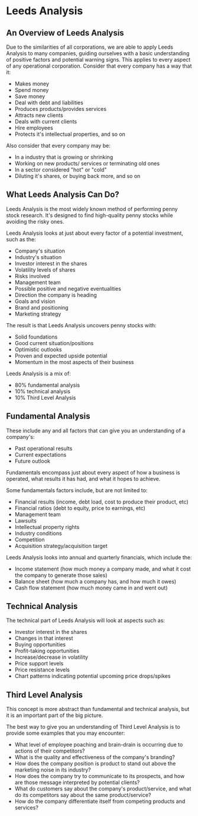 # Leeds Analysis

## An Overview of Leeds Analysis

Due to the similarities of all corporations, we are able to apply Leeds Analysis to many companies, guiding ourselves with a basic understanding of positive factors and potential warning signs. This applies to every aspect of any operational corporation. Consider that every company has a way that it:

- Makes money
- Spend money
- Save money
- Deal with debt and liabilities
- Produces products/provides services
- Attracts new clients
- Deals with current clients
- Hire employees
- Protects it's intellectual properties, and so on

Also consider that every company may be:

- In a industry that is growing or shrinking
- Working on new products/ services or terminating old ones
- In a sector considered "hot" or "cold"
- Diluting it's shares, or buying back more, and so on

## What Leeds Analysis Can Do?

Leeds Analysis is the most widely known method of performing penny stock research. It's designed to find high-quality penny stocks while avoiding the risky ones.

Leeds Analysis looks at just about every factor of a potential investment, such as the:

- Company's situation
- Industry's situation
- Investor interest in the shares
- Volatility levels of shares
- Risks involved
- Management team
- Possible positive and negative eventualities
- Direction the company is heading
- Goals and vision
- Brand and positioning
- Marketing strategy

The result is that Leeds Analysis uncovers penny stocks with:

- Solid foundations
- Good current situation/positions
- Optimistic outlooks
- Proven and expected upside potential
- Momentum in the most aspects of their business

Leeds Analysis is a mix of:

- 80% fundamental analysis
- 10% technical analysis
- 10% Third Level Analysis

## Fundamental Analysis

These include any and all factors that can give you an understanding of a company's:

- Past operational results
- Current expectations
- Future outlook

 Fundamentals encompass just about every aspect of how a business is operated, what results it has had, and what it hopes to achieve.

 Some fundamentals factors include, but are not limited to:

 - Financial results (income, debt load, cost to produce their product, etc)
 - Financial ratios (debt to equity, price to earnings, etc)
 - Management team
 - Lawsuits
 - Intellectual property rights
 - Industry conditions
 - Competition
 - Acquisition strategy/acquisition target

 Leeds Analysis looks into annual and quarterly financials, which include the:

 - Income statement (how much money a company made, and what it cost the company to generate those sales)
 - Balance sheet (how much a company has, and how much it owes)
 - Cash flow statement (how much money came in and went out)

## Technical Analysis

The technical part of Leeds Analysis will look at aspects such as:

- Investor interest in the shares
- Changes in that interest
- Buying opportunities
- Profit-taking opportunities
- Increase/decrease in volatility
- Price support levels
- Price resistance levels
- Chart patterns indicating potential upcoming price drops/spikes

## Third Level Analysis

This concept is more abstract than fundamental and technical analysis, but it is an important part of the big picture.

The best way to give you an understanding of Third Level Analysis is to provide some examples that you may encounter:

- What level of employee poaching and brain-drain is occurring due to actions of their competitors?
- What is the quality and effectiveness of the company's branding?
- How does the company position is product to stand out above the marketing noise in its industry?
- How does the company try to communicate to its prospects, and how are those message interpreted by potential clients?
- What do customers say about the company's product/service, and what do its competitors say about the same product/service?
- How do the company differentiate itself from competing products and services?

